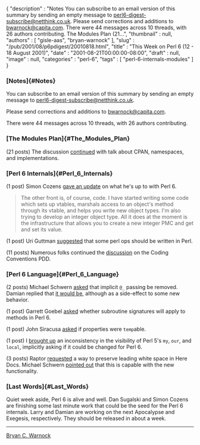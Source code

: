 {
   "description" : "Notes You can subscribe to an email version of this summary by sending an empty message to perl6-digest-subscribe@netthink.co.uk. Please send corrections and additions to bwarnock@capita.com. There were 44 messages across 10 threads, with 26 authors contributing. The Modules Plan (21...",
   "thumbnail" : null,
   "authors" : [
      "gisle-aas",
      "bryan-warnock"
   ],
   "slug" : "/pub/2001/08/p6pdigest/20010818.html",
   "title" : "This Week on Perl 6 (12 - 18 August 2001)",
   "date" : "2001-08-21T00:00:00-08:00",
   "draft" : null,
   "image" : null,
   "categories" : "perl-6",
   "tags" : [
      "perl-6-internals-modules"
   ]
}





### [Notes]{#Notes}

You can subscribe to an email version of this summary by sending an
empty message to <perl6-digest-subscribe@netthink.co.uk>.

Please send corrections and additions to <bwarnock@capita.com>.

There were 44 messages across 10 threads, with 26 authors contributing.

### [The Modules Plan]{#The_Modules_Plan}

(21 posts) The discussion
[continued](http://archive.develooper.com/perl6-stdlib@perl.org/msg00163.html)
with talk about CPAN, namespaces, and implementations.

### [Perl 6 Internals]{#Perl_6_Internals}

(1 post) Simon Cozens [gave an
update](http://archive.develooper.com/perl6-internals@perl.org/msg03449.html)
on what he's up to with Perl 6.

> The other front is, of course, code. I have started writing some code
> which sets up vtables, marshals access to an object's method through
> its vtable, and helps you write new object types. I'm also trying to
> develop an integer object type. All it does at the moment is the
> infrastructure that allows you to create a new integer PMC and get and
> set its value.

(1 post) Uri Guttman
[suggested](http://archive.develooper.com/perl6-internals@perl.org/msg03453.html)
that some perl ops should be written in Perl.

(11 posts) Numerous folks continued the
[discussion](http://archive.develooper.com/perl6-internals@perl.org/msg03441.html)
on the Coding Conventions PDD.

### [Perl 6 Language]{#Perl_6_Language}

(2 posts) Michael Schwern
[asked](http://archive.develooper.com/perl6-language@perl.org/msg08024.html)
that implicit `@_` passing be removed. Damian replied that [it would
be](http://archive.develooper.com/perl6-language@perl.org/msg08025.html),
although as a side-effect to some new behavior.

(1 post) Garrett Goebel
[asked](http://archive.develooper.com/perl6-language@perl.org/msg08026.html)
whether subroutine signatures will apply to methods in Perl 6.

(1 post) John Siracusa
[asked](http://archive.develooper.com/perl6-language@perl.org/msg08027.html)
if properties were `temp`able.

(1 post) I [brought
up](http://archive.develooper.com/perl6-language@perl.org/msg08028.html)
an inconsistency in the visibility of Perl 5's `my`, `our`, and `local`,
implicitly asking if it could be changed for Perl 6.

(3 posts) Raptor
[requested](http://archive.develooper.com/perl6-language@perl.org/msg08029.html)
a way to preserve leading white space in Here Docs. Michael Schwern
[pointed
out](http://archive.develooper.com/perl6-language@perl.org/msg08031.html)
that this is capable with the new functionality.

### [Last Words]{#Last_Words}

Quiet week aside, Perl 6 is alive and well. Dan Sugalski and Simon
Cozens are finishing some last minute work that could be the seed for
the Perl 6 internals. Larry and Damian are working on the next
Apocalypse and Exegesis, respectively. They should be released in about
a week.

------------------------------------------------------------------------

[Bryan C. Warnock](mailto:bwarnock@capita.com)



